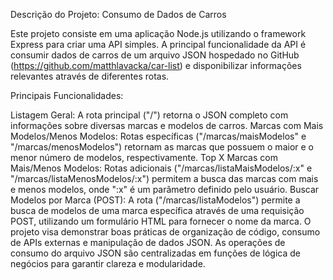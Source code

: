 Descrição do Projeto: Consumo de Dados de Carros

Este projeto consiste em uma aplicação Node.js utilizando o framework Express para criar uma API simples. A principal funcionalidade da API é consumir dados de carros de um arquivo JSON hospedado no GitHub (https://github.com/matthlavacka/car-list) e disponibilizar informações relevantes através de diferentes rotas.

Principais Funcionalidades:

Listagem Geral: A rota principal ("/") retorna o JSON completo com informações sobre diversas marcas e modelos de carros.
Marcas com Mais Modelos/Menos Modelos: Rotas específicas ("/marcas/maisModelos" e "/marcas/menosModelos") retornam as marcas que possuem o maior e o menor número de modelos, respectivamente.
Top X Marcas com Mais/Menos Modelos: Rotas adicionais ("/marcas/listaMaisModelos/:x" e "/marcas/listaMenosModelos/:x") permitem a busca das marcas com mais e menos modelos, onde ":x" é um parâmetro definido pelo usuário.
Buscar Modelos por Marca (POST): A rota ("/marcas/listaModelos") permite a busca de modelos de uma marca específica através de uma requisição POST, utilizando um formulário HTML para fornecer o nome da marca.
O projeto visa demonstrar boas práticas de organização de código, consumo de APIs externas e manipulação de dados JSON. As operações de consumo do arquivo JSON são centralizadas em funções de lógica de negócios para garantir clareza e modularidade.
